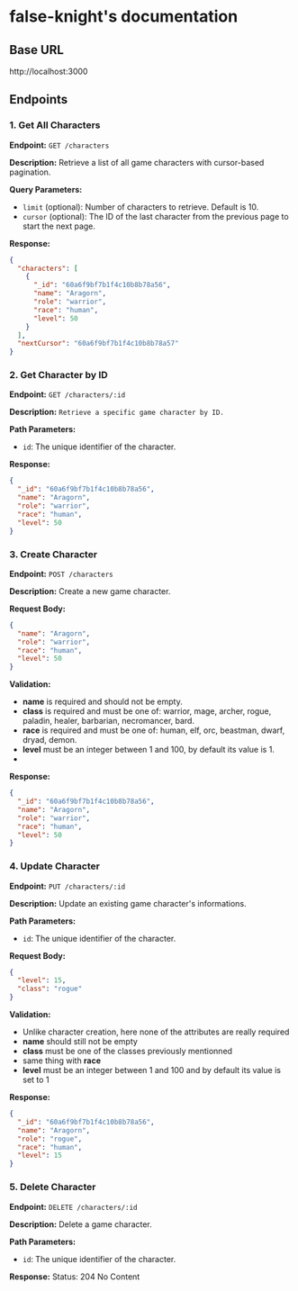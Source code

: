 # false-knight's documentation
## Base URL
http://localhost:3000
## Endpoints

### 1. Get All Characters
**Endpoint:** `GET /characters`

**Description:** Retrieve a list of all game characters with cursor-based pagination.

**Query Parameters:**
- `limit` (optional): Number of characters to retrieve. Default is 10.
- `cursor` (optional): The ID of the last character from the previous page to start the next page.

**Response:**
```json
{
  "characters": [
    {
      "_id": "60a6f9bf7b1f4c10b8b78a56",
      "name": "Aragorn",
      "role": "warrior",
      "race": "human",
      "level": 50
    }
  ],
  "nextCursor": "60a6f9bf7b1f4c10b8b78a57"
}
```

### 2. Get Character by ID
**Endpoint:** `GET /characters/:id`

**Description:** `Retrieve a specific game character by ID.`

**Path Parameters:**
- `id`: The unique identifier of the character.

**Response:**
```json
{
  "_id": "60a6f9bf7b1f4c10b8b78a56",
  "name": "Aragorn",
  "role": "warrior",
  "race": "human",
  "level": 50
}
```
### 3. Create Character
**Endpoint:** `POST /characters`

**Description:** Create a new game character.

**Request Body:**
```json
{
  "name": "Aragorn",
  "role": "warrior",
  "race": "human",
  "level": 50
}
```

**Validation:**
- **name** is required and should not be empty.
- **class** is required and must be one of: warrior, mage, archer, rogue, paladin, healer, barbarian, necromancer, bard.
- **race** is required and must be one of: human, elf, orc, beastman, dwarf, dryad, demon.
- **level** must be an integer between 1 and 100, by default its value is 1.
- 
**Response:**
```json
{
  "_id": "60a6f9bf7b1f4c10b8b78a56",
  "name": "Aragorn",
  "role": "warrior",
  "race": "human",
  "level": 50
}
```
### 4. Update Character
**Endpoint:** `PUT /characters/:id`

**Description:** Update an existing game character's informations.

**Path Parameters:**
- `id`: The unique identifier of the character.

**Request Body:**
```json
{
  "level": 15,
  "class": "rogue"
}
```

**Validation:**
- Unlike character creation, here none of the attributes are really required
- **name** should still not be empty
- **class** must be one of the classes previously mentionned
- same thing with **race**
- **level** must be an integer between 1 and 100 and by default its value is set to 1

**Response:**
```json
{
  "_id": "60a6f9bf7b1f4c10b8b78a56",
  "name": "Aragorn",
  "role": "rogue",
  "race": "human",
  "level": 15
}
```

### 5. Delete Character
**Endpoint:** `DELETE /characters/:id`

**Description:** Delete a game character.

**Path Parameters:**
- `id`: The unique identifier of the character.

**Response:**
Status: 204 No Content
